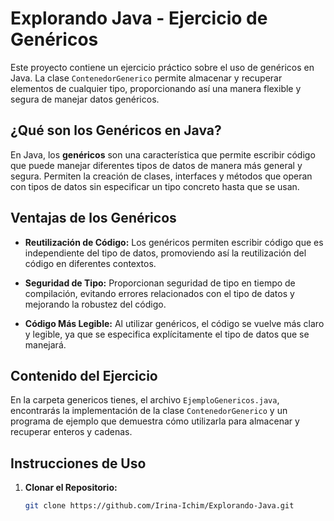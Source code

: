 # Explorando Java - Ejercicio de Genéricos

Este proyecto contiene un ejercicio práctico sobre el uso de genéricos en Java. La clase `ContenedorGenerico` permite almacenar y recuperar elementos de cualquier tipo, proporcionando así una manera flexible y segura de manejar datos genéricos.

## ¿Qué son los Genéricos en Java?

En Java, los **genéricos** son una característica que permite escribir código que puede manejar diferentes tipos de datos de manera más general y segura. Permiten la creación de clases, interfaces y métodos que operan con tipos de datos sin especificar un tipo concreto hasta que se usan.

## Ventajas de los Genéricos

- **Reutilización de Código:** Los genéricos permiten escribir código que es independiente del tipo de datos, promoviendo así la reutilización del código en diferentes contextos.

- **Seguridad de Tipo:** Proporcionan seguridad de tipo en tiempo de compilación, evitando errores relacionados con el tipo de datos y mejorando la robustez del código.

- **Código Más Legible:** Al utilizar genéricos, el código se vuelve más claro y legible, ya que se especifica explícitamente el tipo de datos que se manejará.

## Contenido del Ejercicio

En la carpeta genericos tienes, el archivo `EjemploGenericos.java`, encontrarás la implementación de la clase `ContenedorGenerico` y un programa de ejemplo que demuestra cómo utilizarla para almacenar y recuperar enteros y cadenas.

## Instrucciones de Uso

1. **Clonar el Repositorio:**
   ```bash
   git clone https://github.com/Irina-Ichim/Explorando-Java.git
    ```
